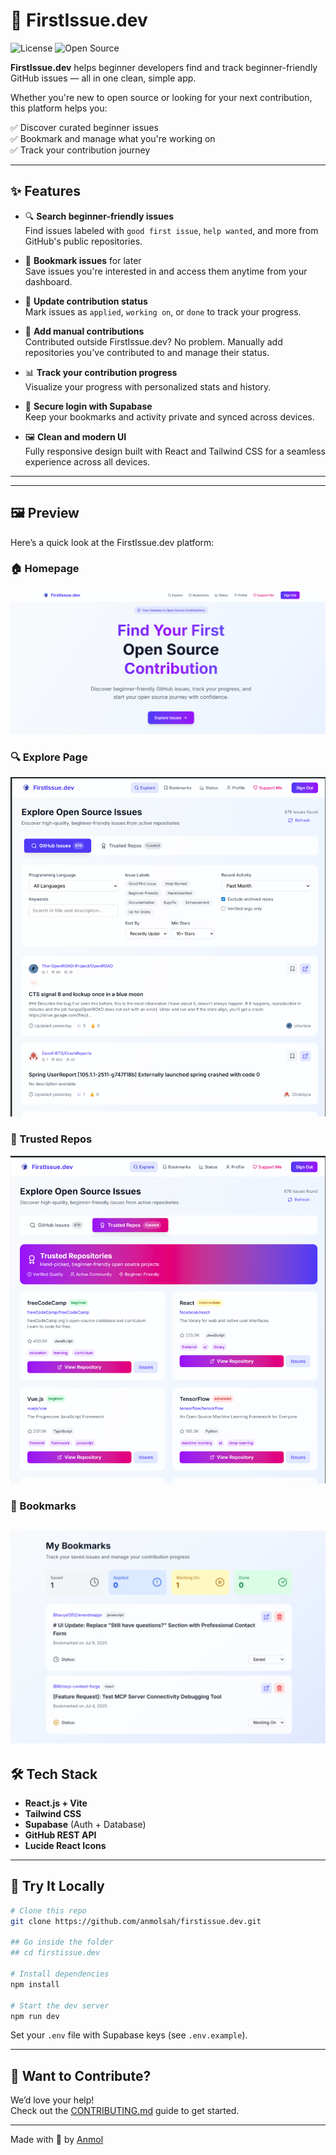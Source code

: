 # 🚀 FirstIssue.dev

![License](https://img.shields.io/badge/license-MIT-blue.svg)
![Open Source](https://img.shields.io/badge/Open%20Source-Yes-blue)


**FirstIssue.dev** helps beginner developers find and track beginner-friendly GitHub issues — all in one clean, simple app.

Whether you're new to open source or looking for your next contribution, this platform helps you:

✅ Discover curated beginner issues  
✅ Bookmark and manage what you're working on  
✅ Track your contribution journey   

---

## ✨ Features

- 🔍 **Search beginner-friendly issues**  
  Find issues labeled with `good first issue`, `help wanted`, and more from GitHub's public repositories.

- 📌 **Bookmark issues** for later  
  Save issues you're interested in and access them anytime from your dashboard.

- 🔨 **Update contribution status**  
  Mark issues as `applied`, `working on`, or `done` to track your progress.

- 📝 **Add manual contributions**  
  Contributed outside FirstIssue.dev? No problem. Manually add repositories you've contributed to and manage their status.

- 📊 **Track your contribution progress**  
  Visualize your progress with personalized stats and history.

- 🔐 **Secure login with Supabase**  
  Keep your bookmarks and activity private and synced across devices.

- 🖼️ **Clean and modern UI**  
  Fully responsive design built with React and Tailwind CSS for a seamless experience across all devices.


---


---

## 🖼️ Preview

Here’s a quick look at the FirstIssue.dev platform:

### 🏠 Homepage
![Homepage Screenshot](./public/firstissue01.png)

### 🔍 Explore Page
![Explore Screenshot](./public/firstissue04.png)

### 📌 Trusted Repos
![Bookmarks Screenshot](./public/firstissue03.png)

### 📌 Bookmarks
![Bookmarks Screenshot](./public/firstissue05.png)
---


## 🛠️ Tech Stack

- **React.js + Vite**
- **Tailwind CSS**
- **Supabase** (Auth + Database)
- **GitHub REST API**
- **Lucide React Icons**

---

## 🧪 Try It Locally

```bash
# Clone this repo
git clone https://github.com/anmolsah/firstissue.dev.git

## Go inside the folder
## cd firstissue.dev

# Install dependencies
npm install

# Start the dev server
npm run dev
```

Set your `.env` file with Supabase keys (see `.env.example`).

---

## 🙌 Want to Contribute?

We’d love your help!  
Check out the [CONTRIBUTING.md](CONTRIBUTING.md) guide to get started.

---

Made with 💙 by [Anmol](https://github.com/anmolsah)
